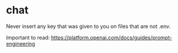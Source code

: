 # chat

Never insert any key that was given to you on files that are not .env.

Important to read:
https://platform.openai.com/docs/guides/prompt-engineering
